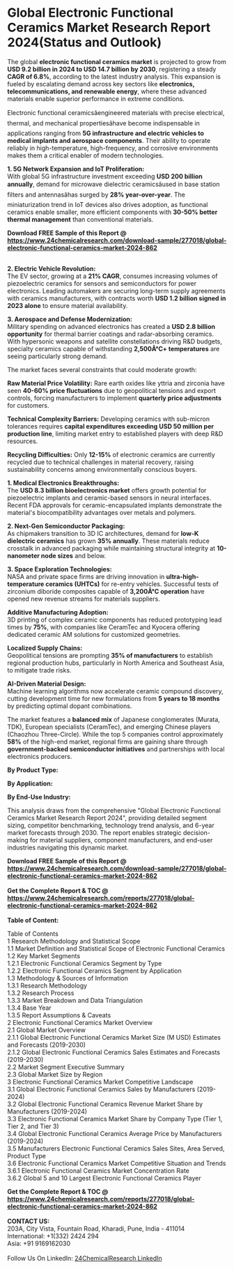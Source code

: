 <h1>Global Electronic Functional Ceramics Market Research Report 2024(Status and Outlook)</h1><p>The global <strong>electronic functional ceramics market</strong> is projected to grow from <strong>USD 9.2 billion in 2024 to USD 14.7 billion by 2030</strong>, registering a steady <strong>CAGR of 6.8%</strong>, according to the latest industry analysis. This expansion is fueled by escalating demand across key sectors like <strong>electronics, telecommunications, and renewable energy</strong>, where these advanced materials enable superior performance in extreme conditions.</p><p>Electronic functional ceramicsâengineered materials with precise electrical, thermal, and mechanical propertiesâhave become indispensable in applications ranging from <strong>5G infrastructure and electric vehicles to medical implants and aerospace components</strong>. Their ability to operate reliably in high-temperature, high-frequency, and corrosive environments makes them a critical enabler of modern technologies.</p><p><strong>1. 5G Network Expansion and IoT Proliferation:</strong><br>
With global 5G infrastructure investment exceeding <strong>USD 200 billion annually</strong>, demand for microwave dielectric ceramicsâused in base station filters and antennasâhas surged by <strong>28% year-over-year</strong>. The miniaturization trend in IoT devices also drives adoption, as functional ceramics enable smaller, more efficient components with <strong>30-50% better thermal management</strong> than conventional materials.</p><div><b>Download FREE Sample of this Report @ 
            <a href="https://www.24chemicalresearch.com/download-sample/277018/global-electronic-functional-ceramics-market-2024-862">
            https://www.24chemicalresearch.com/download-sample/277018/global-electronic-functional-ceramics-market-2024-862</a></b></div><br><p><strong>2. Electric Vehicle Revolution:</strong><br>
The EV sector, growing at a <strong>21% CAGR</strong>, consumes increasing volumes of piezoelectric ceramics for sensors and semiconductors for power electronics. Leading automakers are securing long-term supply agreements with ceramics manufacturers, with contracts worth <strong>USD 1.2 billion signed in 2023 alone</strong> to ensure material availability.</p><p><strong>3. Aerospace and Defense Modernization:</strong><br>
Military spending on advanced electronics has created a <strong>USD 2.8 billion opportunity</strong> for thermal barrier coatings and radar-absorbing ceramics. With hypersonic weapons and satellite constellations driving R&amp;D budgets, specialty ceramics capable of withstanding <strong>2,500Â°C+ temperatures</strong> are seeing particularly strong demand.</p><p>The market faces several constraints that could moderate growth:</p><p><strong>Raw Material Price Volatility:</strong> Rare earth oxides like yttria and zirconia have seen <strong>40-60% price fluctuations</strong> due to geopolitical tensions and export controls, forcing manufacturers to implement <strong>quarterly price adjustments</strong> for customers.</p><p><strong>Technical Complexity Barriers:</strong> Developing ceramics with sub-micron tolerances requires <strong>capital expenditures exceeding USD 50 million per production line</strong>, limiting market entry to established players with deep R&amp;D resources.</p><p><strong>Recycling Difficulties:</strong> Only <strong>12-15%</strong> of electronic ceramics are currently recycled due to technical challenges in material recovery, raising sustainability concerns among environmentally conscious buyers.</p><p><strong>1. Medical Electronics Breakthroughs:</strong><br>
The <strong>USD 8.3 billion bioelectronics market</strong> offers growth potential for piezoelectric implants and ceramic-based sensors in neural interfaces. Recent FDA approvals for ceramic-encapsulated implants demonstrate the material's biocompatibility advantages over metals and polymers.</p><p><strong>2. Next-Gen Semiconductor Packaging:</strong><br>
As chipmakers transition to 3D IC architectures, demand for <strong>low-K dielectric ceramics</strong> has grown <strong>35% annually</strong>. These materials reduce crosstalk in advanced packaging while maintaining structural integrity at <strong>10-nanometer node sizes</strong> and below.</p><p><strong>3. Space Exploration Technologies:</strong><br>
NASA and private space firms are driving innovation in <strong>ultra-high-temperature ceramics (UHTCs)</strong> for re-entry vehicles. Successful tests of zirconium diboride composites capable of <strong>3,200Â°C operation</strong> have opened new revenue streams for materials suppliers.</p><p><strong>Additive Manufacturing Adoption:</strong><br>
	3D printing of complex ceramic components has reduced prototyping lead times by <strong>75%</strong>, with companies like CeramTec and Kyocera offering dedicated ceramic AM solutions for customized geometries.</p><p><strong>Localized Supply Chains:</strong><br>
	Geopolitical tensions are prompting <strong>35% of manufacturers</strong> to establish regional production hubs, particularly in North America and Southeast Asia, to mitigate trade risks.</p><p><strong>AI-Driven Material Design:</strong><br>
	Machine learning algorithms now accelerate ceramic compound discovery, cutting development time for new formulations from <strong>5 years to 18 months</strong> by predicting optimal dopant combinations.</p><p>The market features a <strong>balanced mix</strong> of Japanese conglomerates (Murata, TDK), European specialists (CeramTec), and emerging Chinese players (Chaozhou Three-Circle). While the top 5 companies control approximately <strong>58%</strong> of the high-end market, regional firms are gaining share through <strong>government-backed semiconductor initiatives</strong> and partnerships with local electronics producers.</p><p><strong>By Product Type:</strong></p><p><strong>By Application:</strong></p><p><strong>By End-Use Industry:</strong></p><p>This analysis draws from the comprehensive "Global Electronic Functional Ceramics Market Research Report 2024", providing detailed segment sizing, competitor benchmarking, technology trend analysis, and 6-year market forecasts through 2030. The report enables strategic decision-making for material suppliers, component manufacturers, and end-user industries navigating this dynamic market.</p><div><b>Download FREE Sample of this Report @ 
            <a href="https://www.24chemicalresearch.com/download-sample/277018/global-electronic-functional-ceramics-market-2024-862">
            https://www.24chemicalresearch.com/download-sample/277018/global-electronic-functional-ceramics-market-2024-862</a></b></div><br><div><b>Get the Complete Report & TOC @ 
            <a href="https://www.24chemicalresearch.com/reports/277018/global-electronic-functional-ceramics-market-2024-862">
            https://www.24chemicalresearch.com/reports/277018/global-electronic-functional-ceramics-market-2024-862</a></b></div><br>
            <b>Table of Content:</b><p>Table of Contents<br />
1 Research Methodology and Statistical Scope<br />
1.1 Market Definition and Statistical Scope of Electronic Functional Ceramics<br />
1.2 Key Market Segments<br />
1.2.1 Electronic Functional Ceramics Segment by Type<br />
1.2.2 Electronic Functional Ceramics Segment by Application<br />
1.3 Methodology & Sources of Information<br />
1.3.1 Research Methodology<br />
1.3.2 Research Process<br />
1.3.3 Market Breakdown and Data Triangulation<br />
1.3.4 Base Year<br />
1.3.5 Report Assumptions & Caveats<br />
2 Electronic Functional Ceramics Market Overview<br />
2.1 Global Market Overview<br />
2.1.1 Global Electronic Functional Ceramics Market Size (M USD) Estimates and Forecasts (2019-2030)<br />
2.1.2 Global Electronic Functional Ceramics Sales Estimates and Forecasts (2019-2030)<br />
2.2 Market Segment Executive Summary<br />
2.3 Global Market Size by Region<br />
3 Electronic Functional Ceramics Market Competitive Landscape<br />
3.1 Global Electronic Functional Ceramics Sales by Manufacturers (2019-2024)<br />
3.2 Global Electronic Functional Ceramics Revenue Market Share by Manufacturers (2019-2024)<br />
3.3 Electronic Functional Ceramics Market Share by Company Type (Tier 1, Tier 2, and Tier 3)<br />
3.4 Global Electronic Functional Ceramics Average Price by Manufacturers (2019-2024)<br />
3.5 Manufacturers Electronic Functional Ceramics Sales Sites, Area Served, Product Type<br />
3.6 Electronic Functional Ceramics Market Competitive Situation and Trends<br />
3.6.1 Electronic Functional Ceramics Market Concentration Rate<br />
3.6.2 Global 5 and 10 Largest Electronic Functional Ceramics Player</p><div><b>Get the Complete Report & TOC @ 
            <a href="https://www.24chemicalresearch.com/reports/277018/global-electronic-functional-ceramics-market-2024-862">
            https://www.24chemicalresearch.com/reports/277018/global-electronic-functional-ceramics-market-2024-862</a></b></div><br><b>CONTACT US:</b><br>
            203A, City Vista, Fountain Road, Kharadi, Pune, India - 411014<br>
            International: +1(332) 2424 294<br>
            Asia: +91 9169162030 <br><br>
            Follow Us On LinkedIn: <a href="https://www.linkedin.com/company/24chemicalresearch/">24ChemicalResearch LinkedIn</a>